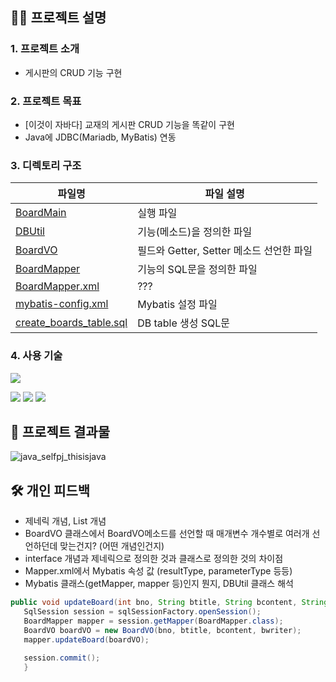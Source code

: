 ## 🙋‍♂️ 프로젝트 설명 
### 1. 프로젝트 소개
* 게시판의 CRUD 기능 구현

### 2. 프로젝트 목표
* [이것이 자바다] 교재의 게시판 CRUD 기능을 똑같이 구현
* Java에 JDBC(Mariadb, MyBatis) 연동

### 3. 디렉토리 구조
| 파일명 | 파일 설명| 
| --- | --- | 
| [BoardMain](https://github.com/Kang-YunSik/java_selfpj_thisisjava/blob/main/src/util/BoardMain.java) |  실행 파일   |
| [DBUtil](https://github.com/Kang-YunSik/java_selfpj_thisisjava/blob/main/src/util/DBUtil.java) | 기능(메소드)을 정의한 파일 |
| [BoardVO](https://github.com/Kang-YunSik/java_selfpj_thisisjava/blob/main/src/util/BoardVO.java) | 필드와 Getter, Setter 메소드 선언한 파일 |
| [BoardMapper](https://github.com/Kang-YunSik/java_selfpj_thisisjava/blob/main/src/util/BoardMapper.java) | 기능의 SQL문을 정의한 파일 |
| [BoardMapper.xml](https://github.com/Kang-YunSik/java_selfpj_thisisjava/blob/main/src/util/BoardMapper.xml) | ??? |
| [mybatis-config.xml](https://github.com/Kang-YunSik/java_selfpj_thisisjava/blob/main/src/util/mybatis-config.xml) | Mybatis 설정 파일 |
| [create_boards_table.sql](https://github.com/Kang-YunSik/java_selfpj_thisisjava/blob/main/sql/creat_boards_table.sql) | DB table 생성 SQL문 |

### 4. 사용 기술
<img src="https://img.shields.io/badge/IntelliJ IDEA-2F8CBB?style=flat-square&logo=IntelliJ IDEA&logoColor=white"></a>

<img src="https://img.shields.io/badge/Java-007396?style=flat-square&logo=Java&logoColor=white"></a>
<img src="https://img.shields.io/badge/MariaDB-1F305F?style=flat-square&logo=MariaDB&logoColor=white"></a>
<img src="https://img.shields.io/badge/Mybatis-FFFC00?style=flat-square&logo=Mybatis&logoColor=white"/></a>

## 🚗 프로젝트 결과물
![java_selfpj_thisisjava](https://github.com/Kang-YunSik/java_selfpj_thisisjava/assets/145963623/65f6a13a-a51b-4bea-b37f-329b93c2f529) 


## 🛠 개인 피드백
* 제네릭 개념, List 개념
* BoardVO 클래스에서 BoardVO메소드를 선언할 때
   매개변수 개수별로 여러개 선언하던데 맞는건지? (어떤 개념인건지)
* interface 개념과 제네릭으로 정의한 것과 클래스로 정의한 것의 차이점
* Mapper.xml에서 Mybatis 속성 값 (resultType, parameterType 등등)
* Mybatis 클래스(getMapper, mapper 등)인지 뭔지, DBUtil 클래스 해석
``` java
public void updateBoard(int bno, String btitle, String bcontent, String bwriter){
   SqlSession session = sqlSessionFactory.openSession();
   BoardMapper mapper = session.getMapper(BoardMapper.class);
   BoardVO boardVO = new BoardVO(bno, btitle, bcontent, bwriter);
   mapper.updateBoard(boardVO);
   
   session.commit();
   }
```
